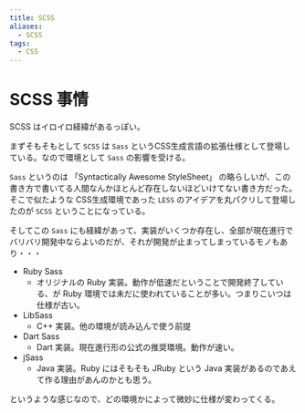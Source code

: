 ```yaml
---
title: SCSS
aliases:
  - SCSS
tags:
  - CSS
---
```



SCSS 事情
================================================================================
SCSS はイロイロ経緯があるっぽい。

まずそもそもとして `SCSS` は `Sass` というCSS生成言語の拡張仕様として登場している。なので環境として `Sass` の影響を受ける。

`Sass` というのは 「Syntactically Awesome StyleSheet」 の略らしいが、この書き方で書いてる人間なんかほとんど存在しないほどいけてない書き方だった。そこで似たような CSS生成環境であった `LESS` のアイデアを丸パクリして登場したのが `SCSS` ということになっている。

そしてこの `Sass` にも経緯があって、実装がいくつか存在し、全部が現在進行でバリバリ開発中ならよいのだが、それが開発が止まってしまっているモノもあり・・・

- Ruby Sass
  - オリジナルの Ruby 実装。動作が低速だということで開発終了している、が Ruby 環境では未だに使われていることが多い。つまりこいつは仕様が古い。
- LibSass
  - C++ 実装。他の環境が読み込んで使う前提
- Dart Sass
  - Dart 実装。現在進行形の公式の推奨環境。動作が速い。
- jSass
  - Java 実装。Ruby にはそもそも JRuby という Java 実装があるのであえて作る理由があんのかとも思う。

というような感じなので、どの環境かによって微妙に仕様が変わってくる。


